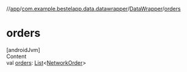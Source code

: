 //[app](../../index.md)/[com.example.bestelapp.data.datawrapper](../index.md)/[DataWrapper](index.md)/[orders](orders.md)



# orders  
[androidJvm]  
Content  
val [orders](orders.md): [List](https://kotlinlang.org/api/latest/jvm/stdlib/kotlin.collections/-list/index.html)<[NetworkOrder](../-network-order/index.md)>  



